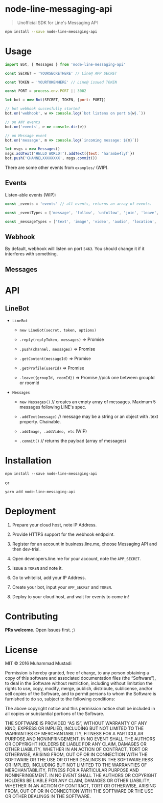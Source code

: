 # node-line-messaging-api

> Unofficial SDK for Line's Messaging API

```sh
npm install --save node-line-messaging-api

```

# Usage

```js
import Bot, { Messages } from 'node-line-messaging-api'

const SECRET = 'YOURSECRETHERE' // Line@ APP SECRET

const TOKEN = 'YOURTOKENHERE' // Line@ issued TOKEN

const PORT = process.env.PORT || 3002

let bot = new Bot(SECRET, TOKEN, {port: PORT})

// bot webhook succesfully started
bot.on('webhook', w => console.log(`bot listens on port ${w}.`))

// on ANY events
bot.on('events', e => console.dir(e))

// on Message event
bot.on('message', m => console.log(`incoming message: ${m}`))

let msgs = new Messages()
msgs.addText('HELLO WORLD!').addText({text: 'harambe4lyf'})
bot.push('CHANNELXXXXXXXX', msgs.commit())

```

There are some other events from `examples/` (WIP).

## Events

Listen-able events (WIP):

```js
const _events = 'events' // all events, returns an array of events.

const _eventTypes = ['message', 'follow', 'unfollow', 'join', 'leave', 'postback', 'beacon'] // event types, returns that specific event.

const _messageTypes = ['text', 'image', 'video', 'audio', 'location', 'sticker'] // message types (more specific), returns that specific event (type === 'message').
```


## Webhook

By default, webhook will listen on port `5463`. You should change it if it interferes with something.

## Messages



# API

## LineBot


- `LineBot`

  - `new LineBot(secret, token, options)`

  - `.reply(replyToken, messages)` => Promise

  - `.push(channel, messages)` => Promise

  - `.getContent(messageId)` => Promise

  - `.getProfile(userId)` => Promise

  - `.leave({groupId, roomId})` => Promise //pick one between groupId or roomId

- `Messages`

  - `new Messages()` // creates an empty array of messages. Maximum 5 messages following LINE's spec.

  - `.addText(message)` // message may be a string or an object with .text property. Chainable.

  - `.addImage, .addVideo, etc` (WIP)

  - `.commit()` // returns the payload (array of messages)

# Installation

```
npm install --save node-line-messaging-api
```

or

```
yarn add node-line-messaging-api
```

# Deployment

1. Prepare your cloud host, note IP Address.

2. Provide HTTPS support for the webhook endpoint.

3. Register for an account in business.line.me, choose Messaging API and then dev-trial.

4. Open developers.line.me for your account, note the `APP_SECRET`.

5. Issue a `TOKEN` and note it.

6. Go to whitelist, add your IP Address.

7. Create your bot, input your `APP_SECRET` and `TOKEN`.

8. Deploy to your cloud host, and wait for events to come in!

# Contributing

**PRs welcome**. Open Issues first. ;)


# License

MIT &copy; 2016 Muhammad Mustadi

Permission is hereby granted, free of charge, to any person obtaining a copy of this software and associated documentation files (the “Software”), to deal in the Software without restriction, including without limitation the rights to use, copy, modify, merge, publish, distribute, sublicense, and/or sell copies of the Software, and to permit persons to whom the Software is furnished to do so, subject to the following conditions:

The above copyright notice and this permission notice shall be included in all copies or substantial portions of the Software.

THE SOFTWARE IS PROVIDED “AS IS”, WITHOUT WARRANTY OF ANY KIND, EXPRESS OR IMPLIED, INCLUDING BUT NOT LIMITED TO THE WARRANTIES OF MERCHANTABILITY, FITNESS FOR A PARTICULAR PURPOSE AND NONINFRINGEMENT. IN NO EVENT SHALL THE AUTHORS OR COPYRIGHT HOLDERS BE LIABLE FOR ANY CLAIM, DAMAGES OR OTHER LIABILITY, WHETHER IN AN ACTION OF CONTRACT, TORT OR OTHERWISE, ARISING FROM, OUT OF OR IN CONNECTION WITH THE SOFTWARE OR THE USE OR OTHER DEALINGS IN THE SOFTWARE.RESS OR IMPLIED, INCLUDING BUT NOT LIMITED TO THE WARRANTIES OF MERCHANTABILITY, FITNESS FOR A PARTICULAR PURPOSE AND NONINFRINGEMENT. IN NO EVENT SHALL THE AUTHORS OR COPYRIGHT HOLDERS BE LIABLE FOR ANY CLAIM, DAMAGES OR OTHER LIABILITY, WHETHER IN AN ACTION OF CONTRACT, TORT OR OTHERWISE, ARISING FROM, OUT OF OR IN CONNECTION WITH THE SOFTWARE OR THE USE OR OTHER DEALINGS IN THE SOFTWARE.
